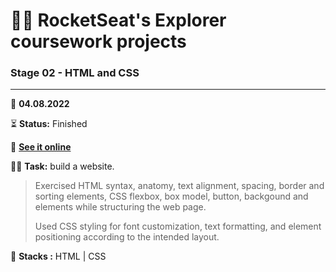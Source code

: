 # 👨‍🚀 RocketSeat's Explorer coursework projects

### Stage 02 - HTML and CSS

---

      
📅 **04.08.2022**

⏳ **Status:** Finished

🔗 **[See it online](https://henriquedafonte.github.io/rocketseat-explorer-project/)**


👨‍💻 **Task:** build a website.

> Exercised HTML syntax, anatomy, text alignment, spacing, border and sorting elements, CSS flexbox, box model, button, backgound 
> and elements while structuring the web page.
>
> Used CSS styling for font customization, text formatting, and element positioning according to the intended layout.

🌱 **Stacks :** HTML | CSS

